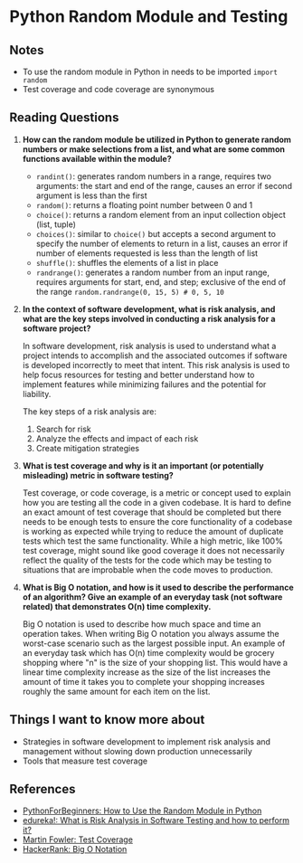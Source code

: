 # Python Random Module and Testing

## Notes

- To use the random module in Python in needs to be imported `import random`
- Test coverage and code coverage are synonymous

## Reading Questions

1. **How can the random module be utilized in Python to generate random numbers or make selections from a list, and what are some common functions available within the module?**

    - `randint()`: generates random numbers in a range, requires two arguments: the start and end of the range, causes an error if second argument is less than the first
    - `random()`: returns a floating point number between 0 and 1
    - `choice()`: returns a random element from an input collection object (list, tuple)
    - `choices()`: similar to `choice()` but accepts a second argument to specify the number of elements to return in a list, causes an error if number of elements requested is less than the length of list
    - `shuffle()`: shuffles the elements of a list in place
    - `randrange()`: generates a random number from an input range, requires arguments for start, end, and step; exclusive of the end of the range `random.randrange(0, 15, 5) # 0, 5, 10`

1. **In the context of software development, what is risk analysis, and what are the key steps involved in conducting a risk analysis for a software project?**

    In software development, risk analysis is used to understand what a project intends to accomplish and the associated outcomes if software is developed incorrectly to meet that intent. This risk analysis is used to help focus resources for testing and better understand how to implement features while minimizing failures and the potential for liability.

    The key steps of a risk analysis are:

    1. Search for risk
    1. Analyze the effects and impact of each risk
    1. Create mitigation strategies

1. **What is test coverage and why is it an important (or potentially misleading) metric in software testing?**

    Test coverage, or code coverage, is a metric or concept used to explain how you are testing all the code in a given codebase. It is hard to define an exact amount of test coverage that should be completed but there needs to be enough tests to ensure the core functionality of a codebase is working as expected while trying to reduce the amount of duplicate tests which test the same functionality. While a high metric, like 100% test coverage, might sound like good coverage it does not necessarily reflect the quality of the tests for the code which may be testing to situations that are improbable when the code moves to production.

1. **What is Big O notation, and how is it used to describe the performance of an algorithm? Give an example of an everyday task (not software related) that demonstrates O(n) time complexity.**

    Big O notation is used to describe how much space and time an operation takes. When writing Big O notation you always assume the worst-case scenario such as the largest possible input. An example of an everyday task which has O(n) time complexity would be grocery shopping where "n" is the size of your shopping list. This would have a linear time complexity increase as the size of the list increases the amount of time it takes you to complete your shopping increases roughly the same amount for each item on the list.

## Things I want to know more about

- Strategies in software development to implement risk analysis and management without slowing down production unnecessarily
- Tools that measure test coverage

## References

- [PythonForBeginners: How to Use the Random Module in Python](https://www.pythonforbeginners.com/random/how-to-use-the-random-module-in-python)
- [edureka!: What is Risk Analysis in Software Testing and how to perform it?](https://www.edureka.co/blog/risk-analysis-in-software-testing/)
- [Martin Fowler: Test Coverage](https://martinfowler.com/bliki/TestCoverage.html)
- [HackerRank: Big O Notation](https://www.youtube.com/watch?v=v4cd1O4zkGw)
